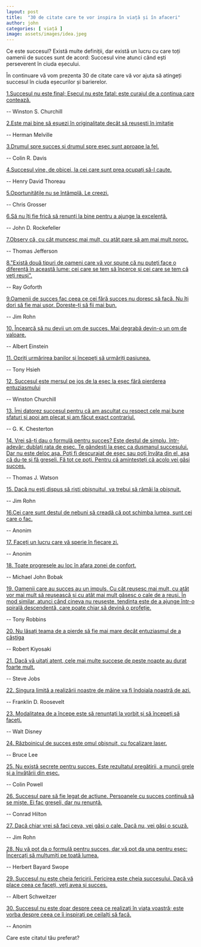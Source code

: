 ```yaml
---
layout: post
title:  "30 de citate care te vor inspira în viață și în afaceri"
author: john
categories: [ viață ]
image: assets/images/idea.jpeg
---
```


Ce este succesul? Există multe definiții, dar există un lucru cu care toți oamenii de succes sunt de acord: Succesul vine atunci când ești perseverent în ciuda eșecului.

În continuare vă vom prezenta 30 de citate care vă vor ajuta să atingeți succesul în ciuda eșecurilor și barierelor.

<u>1.Succesul nu este final; Eșecul nu este fatal: este curajul de a continua care contează.</u>

 -- Winston S. Churchill

<u>2.Este mai bine să eșuezi în originalitate decât să reușești în imitație</u>

-- Herman Melville

<u>3.Drumul spre succes și drumul spre eșec sunt aproape la fel.</u>

-- Colin R. Davis

 <u>4.Succesul vine, de obicei, la cei care sunt prea ocupați să-l caute.</u>

-- Henry David Thoreau

 <u>5.Oportunitățile nu se întâmplă. Le creezi.</u>

 -- Chris Grosser

 <u>6.Să nu îți fie frică să renunți la bine pentru a ajunge la excelență.</u>

 -- John D. Rockefeller

 <u>7.Observ că, cu cât muncesc mai mult, cu atât pare să am mai mult noroc.</u>

 -- Thomas Jefferson

 <u>8."Există două tipuri de oameni care vă vor spune că nu puteți face o diferență în această lume: cei care se tem să încerce și cei care se tem că veți reuși".</u>

 -- Ray Goforth

 <u>9.Oamenii de succes fac ceea ce cei fără succes nu doresc să facă. Nu îți dori să fie mai ușor. Dorește-ți să fii mai bun.</u>

 -- Jim Rohn

 <u>10. Încearcă să nu devii un om de succes. Mai degrabă devin-o un om de valoare.</u>

 -- Albert Einstein

  <u>11. Opriți urmărirea banilor și începeți să urmăriți pasiunea.</u>

 -- Tony Hsieh

 <u>12. Succesul este mersul pe jos de la eșec la eșec fără pierderea entuziasmului</u>

 -- Winston Churchill

 <u>13. Îmi datorez succesul pentru că am ascultat cu respect cele mai bune sfaturi și apoi am plecat și am făcut exact contrariul.</u>

 -- G. K. Chesterton

 <u>14. Vrei să-ți dau o formulă pentru succes? Este destul de simplu, într-adevăr: dublați rata de eșec. Te gândești la eșec ca dușmanul succesului. Dar nu este deloc așa. Poți fi descurajat de eșec sau poți învăța din el, așa că du-te și fă greșeli. Fă tot ce poți. Pentru că aminteșteți că acolo vei găsi succes.</u>

 -- Thomas J. Watson

 <u>15. Dacă nu ești dispus să riști obișnuitul, va trebui să rămâi la obișnuit.</u>

 -- Jim Rohn

 <u>16.Cei care sunt destul de nebuni să creadă că pot schimba lumea, sunt cei care o fac.</u>

 -- Anonim

 <u>17. Faceți un lucru care vă sperie în fiecare zi.</u>

 -- Anonim

 <u>18. Toate progresele au loc în afara zonei de confort.</u>

 -- Michael John Bobak

 <u>19. Oamenii care au succes au un impuls. Cu cât reușesc mai mult, cu atât vor mai mult să reușească și cu atât mai mult găsesc o cale de a reuși. În mod similar, atunci când cineva nu reușește, tendința este de a ajunge într-o spirală descendentă, care poate chiar să devină o profeție.</u>

 -- Tony Robbins

 <u>20. Nu lăsați teama de a pierde să fie mai mare decât entuziasmul de a câștiga</u>

 -- Robert Kiyosaki

 <u>21. Dacă vă uitați atent, cele mai multe succese de peste noapte au durat foarte mult.</u>

 -- Steve Jobs

 <u>22. Singura limită a realizării noastre de mâine va fi îndoiala noastră de azi.</u>

 -- Franklin D. Roosevelt

 <u>23. Modalitatea de a începe este să renunțați la vorbit și să începeți să faceți.</u>

 -- Walt Disney

 <u>24. Războinicul de succes este omul obișnuit, cu focalizare laser.</u>

 --  Bruce Lee

 <u>25. Nu există secrete pentru succes. Este rezultatul pregătirii, a muncii grele și a învățării din eșec.</u>

 -- Colin Powell

 <u>26. Succesul pare să fie legat de acțiune. Persoanele cu succes continuă să se miște. Ei fac greșeli, dar nu renunță.</u>

 -- Conrad Hilton

 <u>27. Dacă chiar vrei să faci ceva, vei găsi o cale. Dacă nu, vei găsi o scuză.</u>

 -- Jim Rohn

 <u>28. Nu vă pot da o formulă pentru succes, dar vă pot da una pentru eșec: Încercați să mulțumiți pe toată lumea.</u>

 -- Herbert Bayard Swope

 <u>29. Succesul nu este cheia fericirii. Fericirea este cheia succesului. Dacă vă place ceea ce faceți, veți avea și succes.</u>

 -- Albert Schweitzer

 <u>30. Succesul nu este doar despre ceea ce realizați în viața voastră; este vorba despre ceea ce îi inspirați pe ceilalți să facă.</u>

 -- Anonim

 Care este citatul tău preferat?
